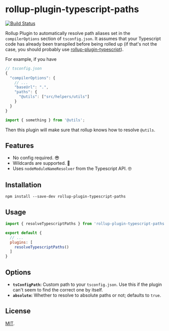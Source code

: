 # rollup-plugin-typescript-paths

[![Build Status](https://img.shields.io/endpoint.svg?url=https%3A%2F%2Factions-badge.atrox.dev%2Fsimonhaenisch%2Frollup-plugin-typescript-paths%2Fbadge&style=flat)](https://actions-badge.atrox.dev/simonhaenisch/rollup-plugin-typescript-paths/goto)

Rollup Plugin to automatically resolve path aliases set in the `compilerOptions` section of `tsconfig.json`. It assumes that your Typescript code has already been transpiled before being rolled up (if that's not the case, you should probably use [rollup-plugin-typescript](https://github.com/rollup/rollup-plugin-typescript)).

For example, if you have 

```js
// tsconfig.json
{
  "compilerOptions": {
    // ...
    "baseUrl": ".",
    "paths": {
      "@utils": ["src/helpers/utils"]
    }
  }
}
```

```js
import { something } from '@utils';
```

Then this plugin will make sure that rollup knows how to resolve `@utils`.

## Features

- No config required. 😎
- Wildcards are supported. 💪
- Uses `nodeModuleNameResolver` from the Typescript API. 🤓

## Installation

```
npm install --save-dev rollup-plugin-typescript-paths
```

## Usage

```js
import { resolveTypescriptPaths } from 'rollup-plugin-typescript-paths';

export default {
  // ...
  plugins: [
    resolveTypescriptPaths()
  ]
}
```

## Options

* **`tsConfigPath`:** Custom path to your `tsconfig.json`. Use this if the plugin can't seem to find the correct one by itself.
* **`absolute`:** Whether to resolve to absolute paths or not; defaults to `true`.

## License

[MIT](/license).

